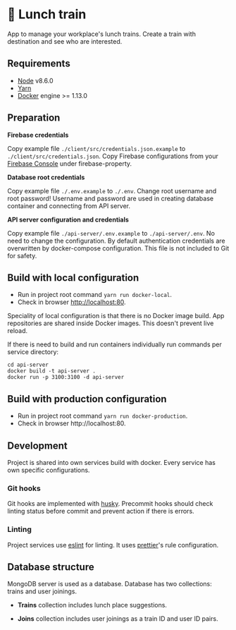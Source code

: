 # :steam_locomotive: Lunch train

App to manage your workplace's lunch trains. Create a train with destination and see who are interested.

## Requirements

* [Node](https://nodejs.org) v8.6.0
* [Yarn](https://yarnpkg.com)
* [Docker](https://www.docker.com/) engine >= 1.13.0

## Preparation

**Firebase credentials**

Copy example file `./client/src/credentials.json.example` to `./client/src/credentials.json`. Copy Firebase configurations from your [Firebase Console](https://console.firebase.google.com) under firebase-property.

**Database root credentials**

Copy example file `./.env.example` to `./.env`. Change root username and root password! Username and password are used in creating database container and connecting from API server.

**API server configuration and credentials**

Copy example file `./api-server/.env.example` to `./api-server/.env`. No need to change the configuration. By default authentication credentials are overwritten by docker-compose configuration. This file is not included to Git for safety.

## Build with local configuration

* Run in project root command `yarn run docker-local`.
* Check in browser [http://localhost:80](http://localhost:80).

Speciality of local configuration is that there is no Docker image build. App repositories are shared inside Docker images. This doesn't prevent live reload.

If there is need to build and run containers individually run commands per service directory:

```
cd api-server
docker build -t api-server .
docker run -p 3100:3100 -d api-server
```

## Build with production configuration

* Run in project root command `yarn run docker-production`.
* Check in browser http://localhost:80.

## Development

Project is shared into own services build with docker. Every service has own specific configurations.

### Git hooks

Git hooks are implemented with [husky](https://github.com/typicode/husky). Precommit hooks should check linting status before commit and prevent action if there is errors.

### Linting

Project services use [eslint](https://eslint.org/) for linting. It uses [prettier](https://github.com/prettier/prettier)'s rule configuration.

## Database structure

MongoDB server is used as a database. Database has two collections: trains and user joinings.

* **Trains** collection includes lunch place suggestions.

* **Joins** collection includes user joinings as a train ID and user ID pairs.
